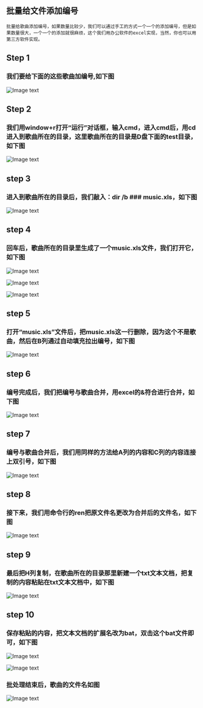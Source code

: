 ## 批量给文件添加编号

```
批量给歌曲添加编号，如果数量比较少，我们可以通过手工的方式一个一个的添加编号，但是如果数量很大，一个一个的添加就很麻烦，这个我们用办公软件的excel实现，当然，你也可以用第三方软件实现。
```

## Step 1 

### 我们要给下面的这些歌曲加编号,如下图

![Image text](https://github.com/xiongcandehuzi/Help_tutorial/blob/master/Batch/image/01.png)

## Step 2 

### 我们用window+r打开“运行”对话框，输入cmd，进入cmd后，用cd进入到歌曲所在的目录，这里歌曲所在的目录是D盘下面的test目录，如下图

![Image text](https://github.com/xiongcandehuzi/Help_tutorial/blob/master/Batch/image/02.png)

## step 3 

### 进入到歌曲所在的目录后，我们敲入：dir /b ###  music.xls，如下图

![Image text](https://github.com/xiongcandehuzi/Help_tutorial/blob/master/Batch/image/03.png)

## step 4 

### 回车后，歌曲所在的目录里生成了一个music.xls文件，我们打开它，如下图

![Image text](https://github.com/xiongcandehuzi/Help_tutorial/blob/master/Batch/image/04.png)

![Image text](https://github.com/xiongcandehuzi/Help_tutorial/blob/master/Batch/image/05.png)

![Image text](https://github.com/xiongcandehuzi/Help_tutorial/blob/master/Batch/image/06.png)
## step 5 

### 打开“music.xls”文件后，把music.xls这一行删除，因为这个不是歌曲，然后在B列通过自动填充拉出编号，如下图

![Image text](https://github.com/xiongcandehuzi/Help_tutorial/blob/master/Batch/image/07.png)

## step 6 

### 编号完成后，我们把编号与歌曲合并，用excel的&符合进行合并，如下图

![Image text](https://github.com/xiongcandehuzi/Help_tutorial/blob/master/Batch/image/08.png)


## step 7 

### 编号与歌曲合并后，我们用同样的方法给A列的内容和C列的内容连接上双引号，如下图

![Image text](https://github.com/xiongcandehuzi/Help_tutorial/blob/master/Batch/image/09.png)

## step 8  

### 接下来，我们用命令行的ren把原文件名更改为合并后的文件名，如下图

![Image text](https://github.com/xiongcandehuzi/Help_tutorial/blob/master/Batch/image/10.png)

## step 9 

### 最后把H列复制，在歌曲所在的目录那里新建一个txt文本文档，把复制的内容粘贴在txt文本文档中，如下图

![Image text](https://github.com/xiongcandehuzi/Help_tutorial/blob/master/Batch/image/11.png)

## step 10 

### 保存粘贴的内容，把文本文档的扩展名改为bat，双击这个bat文件即可，如下图

![Image text](https://github.com/xiongcandehuzi/Help_tutorial/blob/master/Batch/image/12.png)

![Image text](https://github.com/xiongcandehuzi/Help_tutorial/blob/master/Batch/image/13.png)

### 批处理结束后，歌曲的文件名如图

![Image text](https://github.com/xiongcandehuzi/Help_tutorial/blob/master/Batch/image/15.png)

